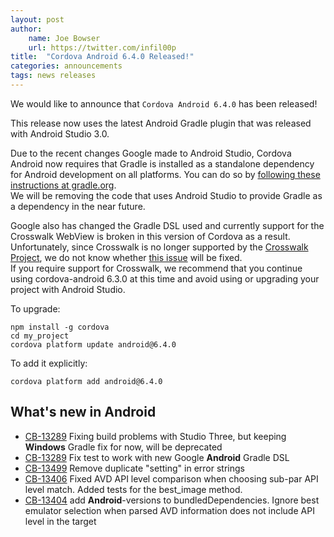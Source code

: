 ```yaml
---
layout: post
author:
    name: Joe Bowser
    url: https://twitter.com/infil00p
title:  "Cordova Android 6.4.0 Released!"
categories: announcements
tags: news releases
---
```


We would like to announce that `Cordova Android 6.4.0` has been released! 

This release now uses the latest Android Gradle plugin that was released with Android Studio 3.0.

Due to the recent changes Google made to Android Studio, Cordova Android now requires that Gradle is installed as a standalone dependency for Android development on all platforms. You can do so by [following these instructions at gradle.org](https://gradle.org/install/).  
We will be removing the code that uses Android Studio to provide Gradle as a dependency in the near future.

Google also has changed the Gradle DSL used and currently support for the Crosswalk WebView is broken in this version of Cordova as a result. Unfortunately, since Crosswalk is no longer supported by the [Crosswalk Project](https://crosswalk-project.org/), we do not know whether [this issue](https://github.com/crosswalk-project/cordova-plugin-crosswalk-webview/issues/183) will be fixed.  
If you require support for Crosswalk, we recommend that you continue using cordova-android 6.3.0 at this time and avoid using or upgrading your project with Android Studio.


To upgrade:

    npm install -g cordova
    cd my_project
    cordova platform update android@6.4.0

To add it explicitly:

    cordova platform add android@6.4.0

<!--more-->
## What's new in Android
* [CB-13289](https://issues.apache.org/jira/browse/CB-13289) Fixing build problems with Studio Three, but keeping **Windows** Gradle fix for now, will be deprecated
* [CB-13289](https://issues.apache.org/jira/browse/CB-13289) Fix test to work with new Google **Android** Gradle DSL
* [CB-13499](https://issues.apache.org/jira/browse/CB-13499) Remove duplicate "setting" in error strings
* [CB-13406](https://issues.apache.org/jira/browse/CB-13406) Fixed AVD API level comparison when choosing sub-par API level match. Added tests for the best_image method.
* [CB-13404](https://issues.apache.org/jira/browse/CB-13404) add **Android**-versions to bundledDependencies. Ignore best emulator selection when parsed AVD information does not include API level in the target

